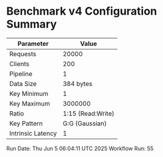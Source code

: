 # Benchmark v4 Configuration Summary

| Parameter | Value |
|-----------|-------|
| Requests | 20000 |
| Clients | 200 |
| Pipeline | 1 |
| Data Size | 384 bytes |
| Key Minimum | 1 |
| Key Maximum | 3000000 |
| Ratio | 1:15 (Read:Write) |
| Key Pattern | G:G (Gaussian) |
| Intrinsic Latency | 1 |

Run Date: Thu Jun  5 06:04:11 UTC 2025
Workflow Run: 55

